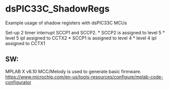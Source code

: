 # dsPIC33C_ShadowRegs
Example usage of shadow registers with dsPIC33C MCUs

Set-up 2 timer interrupt SCCP1 and SCCP2.
        * SCCP2 is assigned to level 5
        * level 5 ipl assigned to CCTX2
        * SCCP1 is assigned to level 4
        * level 4 ipl assigned to CCTX1

## SW:
MPLAB X v6.10
MCC/Melody is used to generate basic firmware. https://www.microchip.com/en-us/tools-resources/configure/mplab-code-configurator

